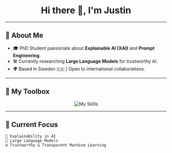 <h1 align="center">Hi there 👋, I'm Justin</h1>

---

## 🧩 About Me
- 🎓 PhD Student passionate about **Explainable AI (XAI)** and **Prompt Engineering**.
- 🛠️ Currently researching **Large Language Models** for trustworthy AI.
- 🌍 Based in Sweden 🇸🇪 | Open to international collaborations.

---

## 🚀 My Toolbox
<p align="center">
  <img src="https://skillicons.dev/icons?i=python,pytorch,tensorflow,jupyter,latex,git,github,vscode,linux" alt="My Skills" />
</p>

---


## 🎯 Current Focus
```text
🔬 Explainability in AI
🧠 Large Language Models
⚙️ Trustworthy & Transparent Machine Learning
